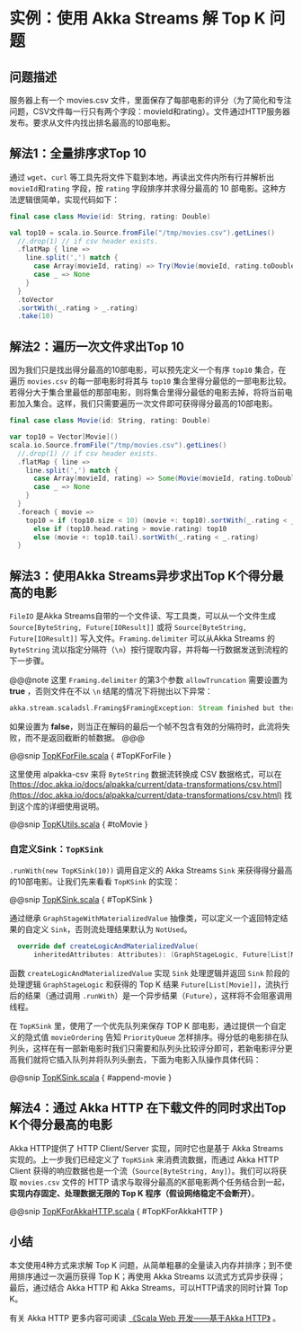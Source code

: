 # 实例：使用 Akka Streams 解 Top K 问题

## 问题描述

服务器上有一个 movies.csv 文件，里面保存了每部电影的评分（为了简化和专注问题，CSV文件每一行只有两个字段：movieId和rating）。文件通过HTTP服务器发布。要求从文件内找出排名最高的10部电影。

## 解法1：全量排序求Top 10

通过 `wget`、`curl` 等工具先将文件下载到本地，再读出文件内所有行并解析出 `movieId`和`rating` 字段，按 `rating` 字段排序并求得分最高的 10 部电影。这种方法逻辑很简单，实现代码如下：

```scala
final case class Movie(id: String, rating: Double)

val top10 = scala.io.Source.fromFile("/tmp/movies.csv").getLines()
  //.drop(1) // if csv header exists.
  .flatMap { line => 
    line.split(',') match {
      case Array(movieId, rating) => Try(Movie(movieId, rating.toDouble)).toOption  
      case _ => None
    }
  }
  .toVector
  .sortWith(_.rating > _.rating)
  .take(10)
```

## 解法2：遍历一次文件求出Top 10

因为我们只是找出得分最高的10部电影，可以预先定义一个有序 `top10` 集合，在遍历 `movies.csv` 的每一部电影时将其与 `top10` 集合里得分最低的一部电影比较。若得分大于集合里最低的那部电影，则将集合里得分最低的电影去掉，将将当前电影加入集合。这样，我们只需要遍历一次文件即可获得得分最高的10部电影。

```scala
final case class Movie(id: String, rating: Double)

var top10 = Vector[Movie]()
scala.io.Source.fromFile("/tmp/movies.csv").getLines()
  //.drop(1) // if csv header exists.
  .flatMap { line => 
    line.split(',') match {
      case Array(movieId, rating) => Some(Movie(movieId, rating.toDouble))  
      case _ => None
    }
  }
  .foreach { movie =>
    top10 = if (top10.size < 10) (movie +: top10).sortWith(_.rating < _.rating)
      else if (top10.head.rating > movie.rating) top10
      else (movie +: top10.tail).sortWith(_.rating < _.rating)
  }
```

## 解法3：使用Akka Streams异步求出Top K个得分最高的电影

`FileIO` 是Akka Streams自带的一个文件读、写工具类，可以从一个文件生成 `Source[ByteString, Future[IOResult]]` 或将 `Source[ByteString, Future[IOResult]]` 写入文件。`Framing.delimiter` 可以从Akka Streams 的 `ByteString` 流以指定分隔符（`\n`）按行提取内容，并将每一行数据发送到流程的下一步骤。

@@@note
这里 `Framing.delimiter` 的第3个参数 `allowTruncation` 需要设置为 **true** ，否则文件在不以 `\n` 结尾的情况下将抛出以下异常：
```scala
akka.stream.scaladsl.Framing$FramingException: Stream finished but there was a truncated final frame in the buffer
``` 

如果设置为 **false**，则当正在解码的最后一个帧不包含有效的分隔符时，此流将失败，而不是返回截断的帧数据。
@@@

@@snip [TopKForFile.scala](../../../../../cookbook-streams/src/main/scala/cookbook/streams/topk/TopKForFile.scala) { #TopKForFile }

这里使用 alpakka-csv 来将 `ByteString` 数据流转换成 CSV 数据格式，可以在 [https://doc.akka.io/docs/alpakka/current/data-transformations/csv.html](https://doc.akka.io/docs/alpakka/current/data-transformations/csv.html) 找到这个库的详细使用说明。

@@snip [TopKUtils.scala](../../../../../cookbook-streams/src/main/scala/cookbook/streams/topk/TopKUtils.scala) { #toMovie }

### 自定义Sink：`TopKSink`

`.runWith(new TopKSink(10))` 调用自定义的 Akka Streams `Sink` 来获得得分最高的10部电影。让我们先来看看 `TopKSink` 的实现：

@@snip [TopKSink.scala](../../../../../cookbook-streams/src/main/scala/cookbook/streams/topk/TopKSink.scala) { #TopKSink }

通过继承 `GraphStageWithMaterializedValue` 抽像类，可以定义一个返回特定结果的自定义 `Sink`，否则流处理结果默认为 `NotUsed`。

```scala
  override def createLogicAndMaterializedValue(
      inheritedAttributes: Attributes): (GraphStageLogic, Future[List[Movie]])
```

函数 `createLogicAndMaterializedValue` 实现 `Sink` 处理逻辑并返回 `Sink` 阶段的处理逻辑 `GraphStageLogic` 和获得的 Top K 结果 `Future[List[Movie]]`，流执行后的结果（通过调用 `.runWith`）是一个异步结果（`Future`），这样将不会阻塞调用线程。

在 `TopKSink` 里，使用了一个优先队列来保存 TOP K 部电影，通过提供一个自定义的隐式值 `movieOrdering` 告知 `PriorityQueue` 怎样排序。得分低的电影排在队列头，这样在有一部新电影时我们只需要和队列头比较评分即可，若新电影评分更高我们就将它插入队列并将队列头删去，下面为电影入队操作具体代码：

@@snip [TopKSink.scala](../../../../../cookbook-streams/src/main/scala/cookbook/streams/topk/TopKSink.scala) { #append-movie }

## 解法4：通过 Akka HTTP 在下载文件的同时求出Top K个得分最高的电影

Akka HTTP提供了 HTTP Client/Server 实现，同时它也是基于 Akka Streams 实现的。上一步我们已经定义了 `TopKSink` 来消费流数据，而通过 Akka HTTP Client 获得的响应数据也是一个流（`Source[ByteString, Any]`）。我们可以将获取 `movies.csv` 文件的 HTTP 请求与取得分最高的K部电影两个任务结合到一起，**实现内存固定、处理数据无限的 Top K 程序（假设网络稳定不会断开）**。 

@@snip [TopKForAkkaHTTP.scala](../../../../../cookbook-streams/src/main/scala/cookbook/streams/topk/TopKForAkkaHTTP.scala) { #TopKForAkkaHTTP }

## 小结

本文使用4种方式来求解 Top K 问题，从简单粗暴的全量读入内存并排序；到不使用排序通过一次遍历获得 Top K；再使用 Akka Streams 以流式方式异步获得；最后，通过结合 Akka HTTP 和 Akka Streams，可以HTTP请求的同时计算 Top K。

有关 Akka HTTP 更多内容可阅读 [《Scala Web 开发——基于Akka HTTP》](https://www.yangbajing.me/scala-web-development/) 。
